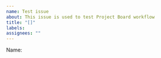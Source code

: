 ```yaml
---
name: Test issue
about: This issue is used to test Project Board workflow
title: "[]"
labels:
assignees: ""
---
```


Name:
